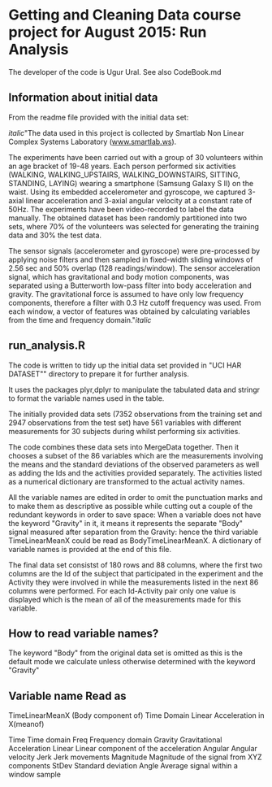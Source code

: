 # Getting and Cleaning Data course project for August 2015: Run Analysis

The developer of the code is Ugur Ural. See also CodeBook.md

## Information about initial data

From the readme file provided with the initial data set:

*italic*"The data used in this project is collected by Smartlab Non Linear Complex Systems Laboratory (www.smartlab.ws).

The experiments have been carried out with a group of 30 volunteers within an age bracket of 19-48 years. Each person performed six activities (WALKING, WALKING_UPSTAIRS, WALKING_DOWNSTAIRS, SITTING, STANDING, LAYING) wearing a smartphone (Samsung Galaxy S II) on the waist. Using its embedded accelerometer and gyroscope, we captured 3-axial linear acceleration and 3-axial angular velocity at a constant rate of 50Hz. The experiments have been video-recorded to label the data manually. The obtained dataset has been randomly partitioned into two sets, where 70% of the volunteers was selected for generating the training data and 30% the test data. 

The sensor signals (accelerometer and gyroscope) were pre-processed by applying noise filters and then sampled in fixed-width sliding windows of 2.56 sec and 50% overlap (128 readings/window). The sensor acceleration signal, which has gravitational and body motion components, was separated using a Butterworth low-pass filter into body acceleration and gravity. The gravitational force is assumed to have only low frequency components, therefore a filter with 0.3 Hz cutoff frequency was used. From each window, a vector of features was obtained by calculating variables from the time and frequency domain."*italic*

## run_analysis.R
The code is written to tidy up the initial data set provided in
"UCI HAR DATASET"" directory to prepare it for further analysis.

It uses the packages plyr,dplyr to manipulate the tabulated data
and stringr to format the variable names used in the table.

The initially provided data sets (7352 observations from 
the training set and 2947 observations from the test set) 
have 561 variables with different measurements for 30 subjects
during whilst performing six activities. 

The code combines these data sets into MergeData together. Then
it chooses a subset of the 86 variables which are the measurements
involving the means and the standard deviations of the observed 
parameters as well as adding the Ids and the activities provided separately. The activities listed as a numerical dictionary are transformed to the actual activity names.

All the variable names are edited in order to omit the punctuation
marks and to make them as descriptive as possible while cutting out
a couple of the redundant keywords in order to save space: When
a variable does not have the keyword "Gravity" in it, it means
it represents the separate "Body" signal measured after separation
from the Gravity: hence the third variable TimeLinearMeanX could be read as BodyTimeLinearMeanX. A dictionary of variable names is provided at the end of this file.

The final data set consistst of 180 rows and 88 columns, where the first two columns are the Id of the subject that participated in the
experiment and the Activity they were involved in while the measurements listed in the next 86 columns were performed. For each Id-Activity pair only one value is displayed which is the mean of all of the measurements made for this variable.

## How to read variable names?
The keyword "Body" from the original data set is omitted as this is the
default mode we calculate unless otherwise determined with the keyword
"Gravity"

Variable name           Read as
----------------------------------------------------------------------------------
TimeLinearMeanX     (Body component of) Time Domain Linear Acceleration in X(meanof)

Time                Time domain
Freq                Frequency domain
Gravity             Gravitational Acceleration
Linear              Linear component of the acceleration
Angular             Angular velocity
Jerk                Jerk movements
Magnitude           Magnitude of the signal from XYZ components
StDev               Standard deviation
Angle               Average signal within a window sample














